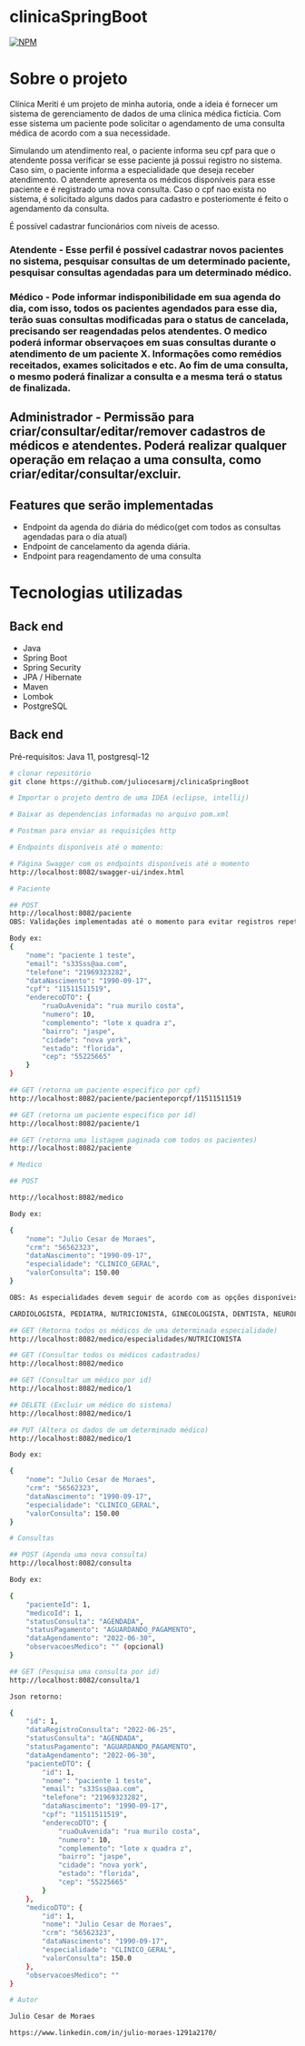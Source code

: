 # clinicaSpringBoot

[![NPM](https://img.shields.io/npm/l/react)](https://github.com/juliocesarmj/clinicaSpringBoot/blob/master/LICENCE) 

# Sobre o projeto

Clínica Meriti é um projeto de minha autoria, onde a ideia é fornecer um sistema de gerenciamento de dados de uma clinica médica fictícia.
Com esse sistema um paciente pode solicitar o agendamento de uma consulta médica de acordo com a sua necessidade.

Simulando um atendimento real, o paciente informa seu cpf para que o atendente possa verificar se esse paciente já possui registro no sistema.
Caso sim, o paciente informa a especialidade que deseja receber atendimento. O atendente apresenta os médicos disponíveis para esse paciente e é registrado uma nova consulta.
Caso o cpf nao exista no sistema, é solicitado alguns dados para cadastro e posteriomente é feito o agendamento da consulta.

É possível cadastrar funcionários com niveis de acesso.

### Atendente - Esse perfil é possível cadastrar novos pacientes no sistema, pesquisar consultas de um determinado paciente, pesquisar consultas agendadas para um determinado médico.
### Médico - Pode informar indisponibilidade em sua agenda do dia, com isso, todos os pacientes agendados para esse dia, terão suas consultas modificadas para o status de cancelada, precisando ser reagendadas pelos atendentes. O medico poderá informar observaçoes em suas consultas durante o atendimento de um paciente X. Informações como remédios receitados, exames solicitados e etc. Ao fim de uma consulta, o mesmo poderá finalizar a consulta e a mesma terá o status de finalizada.
## Administrador - Permissão para criar/consultar/editar/remover cadastros de médicos e atendentes. Poderá realizar qualquer operação em relaçao a uma consulta, como criar/editar/consultar/excluir.

## Features que serão implementadas

- Endpoint da agenda do diária do médico(get com todos as consultas agendadas para o dia atual)
- Endpoint de cancelamento da agenda diária.
- Endpoint para reagendamento de uma consulta

# Tecnologias utilizadas
## Back end
- Java
- Spring Boot
- Spring Security
- JPA / Hibernate
- Maven
- Lombok
- PostgreSQL

## Back end
Pré-requisitos: Java 11, postgresql-12

```bash
# clonar repositório
git clone https://github.com/juliocesarmj/clinicaSpringBoot

# Importar o projeto dentro de uma IDEA (eclipse, intellij)

# Baixar as dependencias informadas no arquivo pom.xml

# Postman para enviar as requisições http

# Endpoints disponíveis até o momento:

# Página Swagger com os endpoints disponíveis até o momento
http://localhost:8082/swagger-ui/index.html

# Paciente

## POST
http://localhost:8082/paciente
OBS: Validações implementadas até o momento para evitar registros repetidos(cpf, telefone e email)

Body ex: 
{
    "nome": "paciente 1 teste",
    "email": "s33Sss@aa.com",
    "telefone": "21969323282",
    "dataNascimento": "1990-09-17",
    "cpf": "11511511519",
    "enderecoDTO": {
        "ruaOuAvenida": "rua murilo costa",
        "numero": 10,
        "complemento": "lote x quadra z",
        "bairro": "jaspe",
        "cidade": "nova york",
        "estado": "florida",
        "cep": "55225665"
    }
}

## GET (retorna um paciente especifico por cpf)
http://localhost:8082/paciente/pacienteporcpf/11511511519

## GET (retorna um paciente especifico por id)
http://localhost:8082/paciente/1

## GET (retorna uma listagem paginada com todos os pacientes)
http://localhost:8082/paciente

# Medico

## POST 

http://localhost:8082/medico

Body ex:

{
    "nome": "Julio Cesar de Moraes",
    "crm": "56562323",
    "dataNascimento": "1990-09-17",
    "especialidade": "CLINICO_GERAL",
    "valorConsulta": 150.00
}

OBS: As especialidades devem seguir de acordo com as opções disponíveis, caso contrário uma exceção bad request será lançada.

CARDIOLOGISTA, PEDIATRA, NUTRICIONISTA, GINECOLOGISTA, DENTISTA, NEUROLOGISTA, CLINICO_GERAL, PSICOLOGO;

## GET (Retorna todos os médicos de uma determinada especialidade)
http://localhost:8082/medico/especialidades/NUTRICIONISTA

## GET (Consultar todos os médicos cadastrados)
http://localhost:8082/medico

## GET (Consultar um médico por id)
http://localhost:8082/medico/1

## DELETE (Excluir um médico do sistema)
http://localhost:8082/medico/1

## PUT (Altera os dados de um determinado médico)
http://localhost:8082/medico/1

Body ex:

{
    "nome": "Julio Cesar de Moraes",
    "crm": "56562323",
    "dataNascimento": "1990-09-17",
    "especialidade": "CLINICO_GERAL",
    "valorConsulta": 150.00
}

# Consultas

## POST (Agenda uma nova consulta)
http://localhost:8082/consulta

Body ex: 

{
    "pacienteId": 1,
    "medicoId": 1,
    "statusConsulta": "AGENDADA",
    "statusPagamento": "AGUARDANDO_PAGAMENTO",
    "dataAgendamento": "2022-06-30",
    "observacoesMedico": "" (opcional)
}

## GET (Pesquisa uma consulta por id)
http://localhost:8082/consulta/1

Json retorno:

{
    "id": 1,
    "dataRegistroConsulta": "2022-06-25",
    "statusConsulta": "AGENDADA",
    "statusPagamento": "AGUARDANDO_PAGAMENTO",
    "dataAgendamento": "2022-06-30",
    "pacienteDTO": {
        "id": 1,
        "nome": "paciente 1 teste",
        "email": "s33Sss@aa.com",
        "telefone": "21969323282",
        "dataNascimento": "1990-09-17",
        "cpf": "11511511519",
        "enderecoDTO": {
            "ruaOuAvenida": "rua murilo costa",
            "numero": 10,
            "complemento": "lote x quadra z",
            "bairro": "jaspe",
            "cidade": "nova york",
            "estado": "florida",
            "cep": "55225665"
        }
    },
    "medicoDTO": {
        "id": 1,
        "nome": "Julio Cesar de Moraes",
        "crm": "56562323",
        "dataNascimento": "1990-09-17",
        "especialidade": "CLINICO_GERAL",
        "valorConsulta": 150.0
    },
    "observacoesMedico": ""
}

# Autor

Julio Cesar de Moraes 

https://www.linkedin.com/in/julio-moraes-1291a2170/

